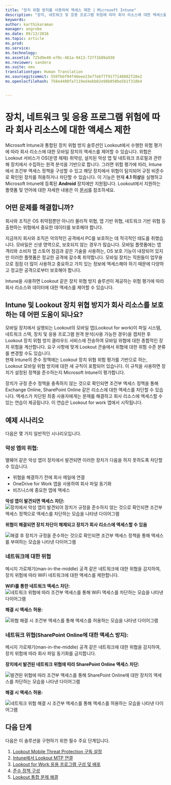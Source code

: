 ```yaml
---
title: "장치 위협 방지를 사용하여 액세스 제한 | Microsoft Intune"
description: "장치, 네트워크 및 응용 프로그램 위험에 따라 회사 리소스에 대한 액세스를 제한합니다."
keywords: 
author: karthikaraman
manager: angrobe
ms.date: 09/13/2016
ms.topic: article
ms.prod: 
ms.service: 
ms.technology: 
ms.assetid: 725d9e40-e70c-461a-9413-72ff1b89a938
ms.reviewer: sandera
ms.suite: ems
translationtype: Human Translation
ms.sourcegitcommit: 550fbbf94f46eee23e77ebf7f9177148882f28e2
ms.openlocfilehash: 758e4408fa7119ed4ebb82e98b850be5b1f318b4


---
```


# 장치, 네트워크 및 응용 프로그램 위험에 따라 회사 리소스에 대한 액세스 제한
Microsoft Intune과 통합된 장치 위협 방지 솔루션인 Lookout에서 수행한 위험 평가에 따라 회사 리소스에 대한 모바일 장치의 액세스를 제어할 수 있습니다. 위험은 Lookout 서비스가 OS(운영 체제) 취약성, 설치된 악성 앱 및 네트워크 프로필과 관련해 장치에서 수집하는 원격 분석을 기반으로 합니다. 그러면 위험 평가에 따라, Intune에서 조건부 액세스 정책을 구성할 수 있고 해당 장치에서 위협이 탐지되어 규정 비준수로 확인된 장치를 허용하거나 차단할 수 있습니다.  이 기능은 현재 **4.1 이상**을 실행하고 Microsoft Intune에 등록된 **Android** 장치에만 지원됩니다.  Lookout에서 지원하는 플랫폼 및 언어에 대한 자세한 내용은 이 [문서](https://personal.support.lookout.com/hc/en-us/articles/114094140253)를 참조하세요.
## 어떤 문제를 해결합니까?
회사와 조직은 OS 취약점뿐만 아니라 물리적 위협, 앱 기반 위협, 네트워크 기반 위협 등 출현하는 위협에서 중요한 데이터를 보호해야 합니다.

지금까지 회사와 조직은 악의적인 공격에서 PC를 보호하는 데 적극적인 태도를 취했습니다. 모바일은 신생 영역으로, 보호되지 않는 경우가 많습니다. 모바일 플랫폼에는 앱 격리와 소비자 앱 스토어 점검과 같은 기술을 사용하는, OS 보호 기능이 내장되어 있지만 이러한 플랫폼은 정교한 공격에 갈수록 취약합니다. 모바일 장치는 직원들이 업무용으로 점점 더 많이 사용하고 중요하고 가치 있는 정보에 액세스해야 하기 때문에 다양하고 정교한 공격으로부터 보호해야 합니다.

Intune을 사용하면 Lookout 같은 장치 위협 방지 솔루션이 제공하는 위험 평가에 따라 회사 리소스와 데이터에 대한 액세스를 제어할 수 있습니다.

## Intune 및 Lookout 장치 위협 방지가 회사 리소스를 보호하는 데 어떤 도움이 되나요?
모바일 장치에서 실행되는 Lookout의 모바일 앱(Lookout for work)이 파일 시스템, 네트워크 스택, 장치 및 응용 프로그램 원격 분석(사용 가능한 경우)을 캡처한 후 Lookout 장치 위협 방지 클라우드 서비스에 전송하여 모바일 위협에 대한 종합적인 장치 위험을 계산합니다. 요구 사항에 맞게 Lookout 콘솔에서 위협에 대한 위험 수준 분류를 변경할 수도 있습니다.  
현재 Intune의 준수 정책에는 Lookout 장치 위협 위험 평가를 기반으로 하는, Lookout 모바일 위협 방지에 대한 새 규칙이 포함되어 있습니다. 이 규칙을 사용하면 장치가 설정된 정책을 준수하는지 Microsoft Intune이 평가합니다.

장치가 규정 준수 정책을 충족하지 않는 것으로 확인되면 조건부 액세스 정책을 통해 Exchange Online, SharePoint Online 같은 리소스에 대한 액세스를 차단할 수 있습니다. 액세스가 차단된 최종 사용자에게는 문제를 해결하고 회사 리소스에 액세스할 수 있는 연습이 제공됩니다. 이 연습은 Lookout for work 앱에서 시작됩니다.

## 예제 시나리오
다음은 몇 가지 일반적인 시나리오입니다.
### 악성 앱의 위협:
맬웨어 같은 악성 앱이 장치에서 발견되면 이러한 장치가 다음을 하지 못하도록 차단할 수 있습니다.
* 위협을 해결하기 전에 회사 메일에 연결
* OneDrive for Work 앱을 사용하여 회사 파일 동기화
* 비즈니스에 중요한 앱에 액세스

**악성 앱이 발견되면 액세스 차단:**
![장치에서 악성 앱이 발견되어 장치가 규정을 준수하지 않는 것으로 확인되면 조건부 액세스 정책으로 액세스를 차단하는 모습을 나타낸 다이어그램](../media/mtp/malicious-apps-blocked.png)

**위협이 해결되면 장치 차단이 해제되고 장치가 회사 리소스에 액세스할 수 있음**

![해결 후 장치가 규정을 준수하는 것으로 확인되면 조건부 액세스 정책을 통해 액세스를 부여하는 모습을 나타낸 다이어그램](../media/mtp/malicious-apps-unblocked.png)
### 네트워크에 대한 위협
메시지 가로채기(man-in-the-middle) 공격 같은 네트워크에 대한 위협을 감지하여, 장치 위험에 따라 WiFi 네트워크에 대한 액세스를 제한합니다.

**WiFi를 통한 네트워크 액세스 차단:**
![네트워크 위협에 따라 조건부 액세스를 통해 WiFi 액세스를 차단하는 모습을 나타낸 다이어그램](../media/mtp/network-wifi-blocked.png)

**해결 시 액세스 허용:**

![위협 해결 시 조건부 액세스를 통해 액세스를 허용하는 모습을 나타낸 다이어그램](../media/mtp/network-wifi-unblocked.png)
### 네트워크 위협(SharePoint Online에 대한 액세스 방지):

메시지 가로채기(man-in-the-middle) 공격 같은 네트워크에 대한 위협을 감지하여, 장치 위험에 따라 회사 파일 동기화를 금지합니다.

**장치에서 발견된 네트워크 위협에 따라 SharePoint Online 액세스 차단:**

![발견된 위협에 따라 조건부 액세스를 통해 SharePoint Online에 대한 장치의 액세스를 차단하는 모습을 나타낸 다이어그램](../media/mtp/network-spo-blocked.png)


**해결 시 액세스 허용:**

![네트워크 위협 해결 시 조건부 액세스를 통해 액세스를 허용하는 모습을 나타낸 다이어그램](../media/mtp/network-spo-unblocked.png)

## 다음 단계
다음은 이 솔루션을 구현하기 위한 필수 주요 단계입니다.
1.  [Lookout Mobile Threat Protection 구독 설정](set-up-your-subscription-with-lookout-mtp.md)
2.  [Intune에서 Lookout MTP 연결](enable-lookout-mtp-connection-in-intune.md)
3.  [Lookout for Work 응용 프로그램 구성 및 배포](configure-and-deploy-lookout-for-work-apps.md)
4.  [준수 정책 구성](enable-device-threat-protection-rule-in-compliance-policy.md)
5.  [Lookout 통합 문제 해결](http://docs.microsoft.com/en-us/intune/troubleshoot/troubleshooting-lookout-integration)



<!--HONumber=Sep16_HO4-->



